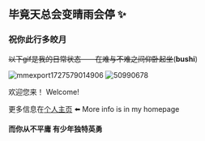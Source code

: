 ## 毕竟天总会变晴雨会停 ✨
### 祝你此行多皎月

~~以下gif是我的日常状态——在难与不难之间仰卧起坐~~(**bushi**)

![mmexport1727579014906](https://github.com/user-attachments/assets/47d24204-b441-41f8-86cc-a26e4b97430c) ![50990678](https://github.com/user-attachments/assets/51a2b1cf-72f8-4b5e-af67-19f6116d9411)


欢迎您来！ Welcome!

更多信息在[个人主页](https://huang-jingxiang.github.io/) ⬅️ More info is in my homepage 

**而你从不平庸 有少年独特英勇**

<!--
**Huang-Jingxiang/Huang-Jingxiang** is a ✨ _special_ ✨ repository because its `README.md` (this file) appears on your GitHub profile.

Here are some ideas to get you started:

- 🔭 I’m currently working on ...
- 🌱 I’m currently learning ...
- 👯 I’m looking to collaborate on ...
- 🤔 I’m looking for help with ...
- 💬 Ask me about ...
- 📫 How to reach me: ...
- 😄 Pronouns: ...
- ⚡ Fun fact: ...
-->
